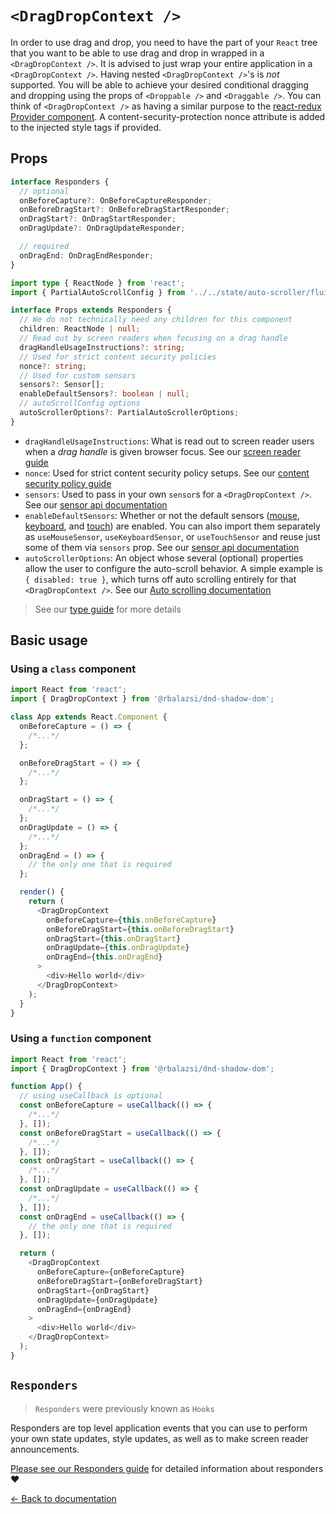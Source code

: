 # `<DragDropContext />`

In order to use drag and drop, you need to have the part of your `React` tree that you want to be able to use drag and drop in wrapped in a `<DragDropContext />`. It is advised to just wrap your entire application in a `<DragDropContext />`. Having nested `<DragDropContext />`'s is _not_ supported. You will be able to achieve your desired conditional dragging and dropping using the props of `<Droppable />` and `<Draggable />`. You can think of `<DragDropContext />` as having a similar purpose to the [react-redux Provider component](https://react-redux.js.org/api/provider). A content-security-protection nonce attribute is added to the injected style tags if provided.

## Props

```ts
interface Responders {
  // optional
  onBeforeCapture?: OnBeforeCaptureResponder;
  onBeforeDragStart?: OnBeforeDragStartResponder;
  onDragStart?: OnDragStartResponder;
  onDragUpdate?: OnDragUpdateResponder;

  // required
  onDragEnd: OnDragEndResponder;
}

import type { ReactNode } from 'react';
import { PartialAutoScrollConfig } from '../../state/auto-scroller/fluid-scroller/config/autoscroll-config-types';

interface Props extends Responders {
  // We do not technically need any children for this component
  children: ReactNode | null;
  // Read out by screen readers when focusing on a drag handle
  dragHandleUsageInstructions?: string;
  // Used for strict content security policies
  nonce?: string;
  // Used for custom sensors
  sensors?: Sensor[];
  enableDefaultSensors?: boolean | null;
  // autoScrollConfig options
  autoScrollerOptions?: PartialAutoScrollerOptions;
}
```

- `dragHandleUsageInstructions`: What is read out to screen reader users when a _drag handle_ is given browser focus. See our [screen reader guide](/docs/guides/screen-reader.md)
- `nonce`: Used for strict content security policy setups. See our [content security policy guide](/docs/guides/content-security-policy.md)
- `sensors`: Used to pass in your own `sensor`s for a `<DragDropContext />`. See our [sensor api documentation](/docs/sensors/sensor-api.md)
- `enableDefaultSensors`: Whether or not the default sensors ([mouse](/docs/sensors/mouse.md), [keyboard](/docs/sensors/keyboard.md), and [touch](/docs/sensors/touch.md)) are enabled. You can also import them separately as `useMouseSensor`, `useKeyboardSensor`, or `useTouchSensor` and reuse just some of them via `sensors` prop. See our [sensor api documentation](/docs/sensors/sensor-api.md)
- `autoScrollerOptions`: An object whose several (optional) properties allow the user to configure the auto-scroll behavior. A simple example is `{ disabled: true }`, which turns off auto scrolling entirely for that `<DragDropContext />`. See our [Auto scrolling documentation](/docs/guides/auto-scrolling.md)

> See our [type guide](/docs/guides/types.md) for more details

## Basic usage

### Using a `class` component

```js
import React from 'react';
import { DragDropContext } from '@rbalazsi/dnd-shadow-dom';

class App extends React.Component {
  onBeforeCapture = () => {
    /*...*/
  };

  onBeforeDragStart = () => {
    /*...*/
  };

  onDragStart = () => {
    /*...*/
  };
  onDragUpdate = () => {
    /*...*/
  };
  onDragEnd = () => {
    // the only one that is required
  };

  render() {
    return (
      <DragDropContext
        onBeforeCapture={this.onBeforeCapture}
        onBeforeDragStart={this.onBeforeDragStart}
        onDragStart={this.onDragStart}
        onDragUpdate={this.onDragUpdate}
        onDragEnd={this.onDragEnd}
      >
        <div>Hello world</div>
      </DragDropContext>
    );
  }
}
```

### Using a `function` component

```js
import React from 'react';
import { DragDropContext } from '@rbalazsi/dnd-shadow-dom';

function App() {
  // using useCallback is optional
  const onBeforeCapture = useCallback(() => {
    /*...*/
  }, []);
  const onBeforeDragStart = useCallback(() => {
    /*...*/
  }, []);
  const onDragStart = useCallback(() => {
    /*...*/
  }, []);
  const onDragUpdate = useCallback(() => {
    /*...*/
  }, []);
  const onDragEnd = useCallback(() => {
    // the only one that is required
  }, []);

  return (
    <DragDropContext
      onBeforeCapture={onBeforeCapture}
      onBeforeDragStart={onBeforeDragStart}
      onDragStart={onDragStart}
      onDragUpdate={onDragUpdate}
      onDragEnd={onDragEnd}
    >
      <div>Hello world</div>
    </DragDropContext>
  );
}
```

## `Responders`

> `Responders` were previously known as `Hooks`

Responders are top level application events that you can use to perform your own state updates, style updates, as well as to make screen reader announcements.

[Please see our Responders guide](/docs/guides/responders.md) for detailed information about responders ❤️

[← Back to documentation](/README.md#documentation-)
